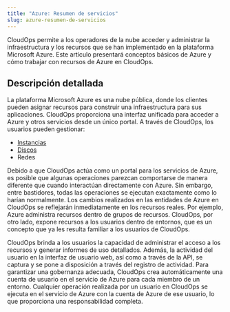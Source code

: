 ```yaml
---
title: "Azure: Resumen de servicios"
slug: azure-resumen-de-servicios
---
```



CloudOps permite a los operadores de la nube acceder y administrar la infraestructura y los recursos que se han implementado en la plataforma Microsoft Azure. Este artículo presentará conceptos básicos de Azure y cómo trabajar con recursos de Azure en CloudOps.

## Descripción detallada

La plataforma Microsoft Azure es una nube pública, donde los clientes pueden asignar recursos para construir una infraestructura para sus aplicaciones. CloudOps proporciona una interfaz unificada para acceder a Azure y otros servicios desde un único portal. A través de CloudOps, los usuarios pueden gestionar:

-   [Instancias](azure-instances.md)
-   [Discos](azure-disks.md)
-   Redes

Debido a que CloudOps actúa como un portal para los servicios de Azure, es posible que algunas operaciones parezcan comportarse de manera diferente que cuando interactúan directamente con Azure. Sin embargo, entre bastidores, todas las operaciones se ejecutan exactamente como lo harían normalmente. Los cambios realizados en las entidades de Azure en CloudOps se reflejarán inmediatamente en los recursos reales. Por ejemplo, Azure administra recursos dentro de grupos de recursos. CloudOps, por otro lado, expone recursos a los usuarios dentro de entornos, que es un concepto que ya les resulta familiar a los usuarios de CloudOps.

CloudOps brinda a los usuarios la capacidad de administrar el acceso a los recursos y generar informes de uso detallados. Además, la actividad del usuario en la interfaz de usuario web, así como a través de la API, se captura y se pone a disposición a través del registro de actividad. Para garantizar una gobernanza adecuada, CloudOps crea automáticamente una cuenta de usuario en el servicio de Azure para cada miembro de un entorno. Cualquier operación realizada por un usuario en CloudOps se ejecuta en el servicio de Azure con la cuenta de Azure de ese usuario, lo que proporciona una responsabilidad completa.

